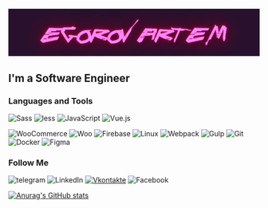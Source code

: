 [![Header](https://github.com/artemedev/artemedev/blob/main/assets/download.gif)]()

## I'm a Software Engineer

### Languages and Tools
![Sass](https://img.shields.io/badge/-Sass-29122d?style=for-the-badge&logo=Sass&logoColor=f480f5) ![less](https://img.shields.io/badge/-less-29122d?style=for-the-badge&logo=less&logoColor=f480f5)
![JavaScript](https://img.shields.io/badge/-JavaScript-29122d?style=for-the-badge&logo=JavaScript&logoColor=f480f5) ![Vue.js](https://img.shields.io/badge/-Vue-29122d?style=for-the-badge&logo=Vue.js&logoColor=f480f5) 

![WooCommerce](https://img.shields.io/badge/-WooCommerce-29122d?style=for-the-badge&logo=WooCommerce&logoColor=f480f5) ![Woo](https://img.shields.io/badge/-Woo-29122d?style=for-the-badge&logo=woo&logoColor=f480f5)  ![Firebase](https://img.shields.io/badge/-Firebase-29122d?style=for-the-badge&logo=firebase&logoColor=f480f5)
 ![Linux](https://img.shields.io/badge/-Linux-29122d?style=for-the-badge&logo=Linux&logoColor=f480f5) ![Webpack](https://img.shields.io/badge/-Webpack-29122d?style=for-the-badge&logo=Webpack&logoColor=f480f5)  ![Gulp](https://img.shields.io/badge/-Gulp-29122d?style=for-the-badge&logo=Gulp&logoColor=f480f5) ![Git](https://img.shields.io/badge/-Git-29122d?style=for-the-badge&logo=Git&logoColor=f480f5) ![Docker](https://img.shields.io/badge/-Docker-29122d?style=for-the-badge&logo=Docker&logoColor=f480f5) ![Figma](https://img.shields.io/badge/-Figma-29122d?style=for-the-badge&logo=Figma&logoColor=f480f5)

### Follow Me
![![telegram](https://img.shields.io/badge/-telegram-29122d?style=for-the-badge&logo=telegram&logoColor=f480f5)](https://web.telegram.org/#/im?p=@artem_e_dev)
 ![LinkedIn](https://img.shields.io/badge/-LinkedIn-29122d?style=for-the-badge&logo=LinkedIn&logoColor=f480f5) [![Vkontakte](https://img.shields.io/badge/-Vkontakte-29122d?style=for-the-badge&logo=Vk&logoColor=f480f5)](https://vk.com/idartemegorov) ![Facebook](https://img.shields.io/badge/-Facebook-29122d?style=for-the-badge&logo=Facebook&logoColor=f480f5)

[![Anurag's GitHub stats](https://github-readme-stats.vercel.app/api?username=artemedev&theme=midnight-purple&show_icons=true)](https://github.com/anuraghazra/github-readme-stats)
